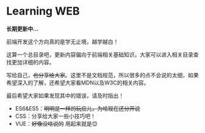 # Learning WEB

**长期更新中...**

前端开发这个方向真的是学无止境，越学越白！

这算一个总目录吧，更新内容偏向于前端相关基础知识，大家可以进入相关目录查找更加详细的内容。

写给自己，~~也分享给大家~~。这里不是文档规范，所以很多的点不会说的太细，如果希望深入的了解，还希望大家看MDN以及W3C的相关内容。

最后希望大家如果发现其中的错误，请及时指出！


* ES6&ES5：~~明明是一样的玩应儿，为啥现在还分开说~~
* CSS：分享给大家一些小技巧吧！
* VUE：~~好像没啥说的~~ 用起来就是😊

